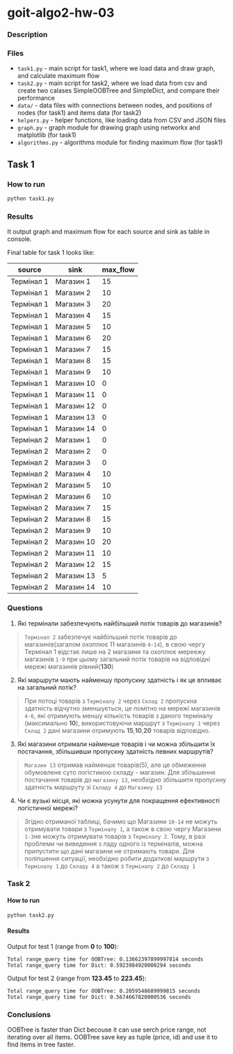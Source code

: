 # goit-algo2-hw-03



### Description


### Files

- `task1.py` - main script for task1, where we load data and draw graph, and calculate maximum flow
- `task2.py` - main script for task2, where we load data from csv and create two calases SimpleOOBTree and SimpleDict, and compare their performance
- `data/` - data files with connections between nodes, and positions of nodes (for task1) and items data (for task2)
- `helpers.py` - helper functions, like loading data from CSV and JSON files
- `graph.py` - graph module for drawing graph using networkx and matplotlib (for task1)
- `algorithms.py` - algorithms module for finding maximum flow (for task1)

## Task 1

### How to run

```bash
python task1.py
```

### Results


It output graph and maximum flow for each source and sink as table in console.

Final table for task 1 looks like:


|source|sink|max_flow|
|---|---|---|
|Термінал 1|Магазин 1|15|
|Термінал 1|Магазин 2|10|
|Термінал 1|Магазин 3|20|
|Термінал 1|Магазин 4|15|
|Термінал 1|Магазин 5|10|
|Термінал 1|Магазин 6|20|
|Термінал 1|Магазин 7|15|
|Термінал 1|Магазин 8|15|
|Термінал 1|Магазин 9|10|
|Термінал 1|Магазин 10|0|
|Термінал 1|Магазин 11|0|
|Термінал 1|Магазин 12|0|
|Термінал 1|Магазин 13|0|
|Термінал 1|Магазин 14|0|
|Термінал 2|Магазин 1|0|
|Термінал 2|Магазин 2|0|
|Термінал 2|Магазин 3|0|
|Термінал 2|Магазин 4|10|
|Термінал 2|Магазин 5|10|
|Термінал 2|Магазин 6|10|
|Термінал 2|Магазин 7|15|
|Термінал 2|Магазин 8|15|
|Термінал 2|Магазин 9|10|
|Термінал 2|Магазин 10|20|
|Термінал 2|Магазин 11|10|
|Термінал 2|Магазин 12|15|
|Термінал 2|Магазин 13|5|
|Термінал 2|Магазин 14|10|




### Questions

1. Які термінали забезпечують найбільший потік товарів до магазинів?
> `Термінал 2` забезпечує найбільший потік товарів до магазинів(загалом охоплює 11 магазинів `4-14`), в свою чергу Термінал 1 відстає лише на 2 магазини та охоплює мереежу магазинів `1-9` при цьому загальний потік товарів на відповідні мережі магазинів рівний(**130**)

2. Які маршрути мають найменшу пропускну здатність і як це впливає на загальний потік?
> При потоці товарів з `Терміналу 2` через `Склад 2` пропускна здатність відчутно зменшується, це помітно на мережі магазинів `4-6`, які отримують меншу кількість товарів з даного терміналу (максимально **10**), використовуючи маршрут з `Терміналу 1` через `Склад 2` дані магазини отримують **15**,**10**,**20** товарів відповідно.

3. Які магазини отримали найменше товарів і чи можна збільшити їх постачання, збільшивши пропускну здатність певних маршрутів?
> `Магазин 13` отримав найменше товарів(5), але це обмеження обумовлене суто логістикою складу - магазин. Для збільшення постачання товарів до `магазину 13`, необхідно збільшити пропускну здатність маршруту зі `Складу 4` до `Магазину 13`
4. Чи є вузькі місця, які можна усунути для покращення ефективності логістичної мережі?
    
    
> Згідно отриманої таблиці, бачимо що Магазини `10-14` не можуть отримувати товари з `Терміналу 1`, а також в свою чергу Магазини `1-3`не можуть отримувати товарів з `Терміналу 2`. Тому, в разі проблеми чи виведення з ладу одного із терміналів, можна припустити що дані магазини не отримають товари. Для поліпшення ситуації, необхідно робити додаткові маршрути з `Терміналу 1` до `Складу 4` а також з `Терміналу 2` до `Складу 1` 

### Task 2

#### How to run

```bash
python task2.py
```

#### Results
Output for test 1 (range from **0** to **100**):
```
Total range_query time for OOBTree: 0.13662397899997814 seconds
Total range_query time for Dict: 0.5923984920000294 seconds
```

Output for test 2 (range from **123.45** to **223.45**):
```
Total range_query time for OOBTree: 0.2059548689999815 seconds
Total range_query time for Dict: 0.5674667820000536 seconds
```



### Conclusions


OOBTree is faster than Dict becouse it can use serch price range, not iterating over all items. OOBTree save key as tuple (price, id) and use it to find items in tree faster.